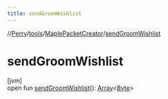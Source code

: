 ```yaml
---
title: sendGroomWishlist
---
```

//[Perry](../../../index.html)/[tools](../index.html)/[MaplePacketCreator](index.html)/[sendGroomWishlist](send-groom-wishlist.html)



# sendGroomWishlist



[jvm]\
open fun [sendGroomWishlist](send-groom-wishlist.html)(): [Array](https://kotlinlang.org/api/latest/jvm/stdlib/kotlin/-array/index.html)&lt;[Byte](https://kotlinlang.org/api/latest/jvm/stdlib/kotlin/-byte/index.html)&gt;




